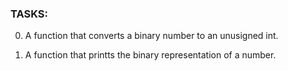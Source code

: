 ### TASKS:

0. A function that converts a binary number to an unusigned int.

1. A function that printts the binary representation of a number.


